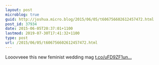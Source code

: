 ```yaml
---
layout: post
microblog: true
guid: http://joshua.micro.blog/2015/06/05/t606756602612457472.html
post_id: 37934
date: 2015-06-05T20:37:01+1100
lastmod: 2019-07-30T17:41:32+1100
type: post
url: /2015/06/05/t606756602612457472.html
---
```

Looovveee this new feminist wedding mag [t.co/uFD9ZF1un...](http://t.co/uFD9ZF1unU)
